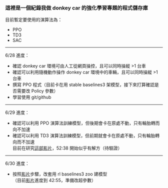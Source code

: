 ### 這裡是一個紀錄我做 donkey car 的強化學習專題的程式儲存庫

目前暫定要使用的演算法為：
- PPO
- TD3
- SAC
---
6/28 進度：
- 確認 donkey car 環境可由人工從網頁操控，且可以同時操縱 >1 台車
- 確認可以利用隨機動作操作 donkey car 環境中的車輛，且可以同時操縱 >1 台車
- 撰寫 PPO 程式（目前卡在用 stable baselines3 架模型，接下來打算確認是否需要改 Policy 參數）
- 學習使用 git/github
---
6/29 進度：
- 確認可以利用 PPO 演算法訓練模型，但後期會卡在原處不動，只有輪胎轉而向不加速
- 確認可以利用 TD3 演算法訓練模型，但前期就會卡在原處不動，只有輪胎轉向而不加速  
目前在研究[這部影片](https://www.youtube.com/watch?v=ngK33h00iBE)，52:38 開始似乎有解方（待驗證）
---
6/30 進度：
- 按照[影片](https://www.youtube.com/watch?v=ngK33h00iBE)步驟，改套用 rl baselines3 zoo 建模型  
（目前[影片](https://www.youtube.com/watch?v=ngK33h00iBE)進度到 42:55，準備改超參數）
